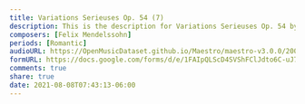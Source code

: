 ```yaml
---
title: Variations Serieuses Op. 54 (7)
description: This is the description for Variations Serieuses Op. 54 by Felix Mendelssohn
composers: [Felix Mendelssohn]
periods: [Romantic]
audioURL: https://OpenMusicDataset.github.io/Maestro/maestro-v3.0.0/2008/MIDI-Unprocessed_10_R3_2008_01-05_ORIG_MID--AUDIO_10_R3_2008_wav--1.midi
formURL: https://docs.google.com/forms/d/e/1FAIpQLScD4SVShFClJdto6C-uJ7OObcNu9UIphdFkccCUlM7baa43GA/viewform
comments: true
share: true
date: 2021-08-08T07:43:13-06:00
---
```

